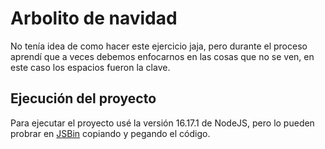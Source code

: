 # Arbolito de navidad

No tenía idea de como hacer este ejercicio jaja, pero durante el proceso aprendí que a veces debemos enfocarnos en las cosas que no se ven, en este caso los espacios fueron la clave.

## Ejecución del proyecto

Para ejecutar el proyecto usé la versión 16.17.1 de NodeJS, pero lo pueden probrar en [JSBin](https://jsbin.com/xuyeniyumu/edit?js,console) copiando y pegando el código.
